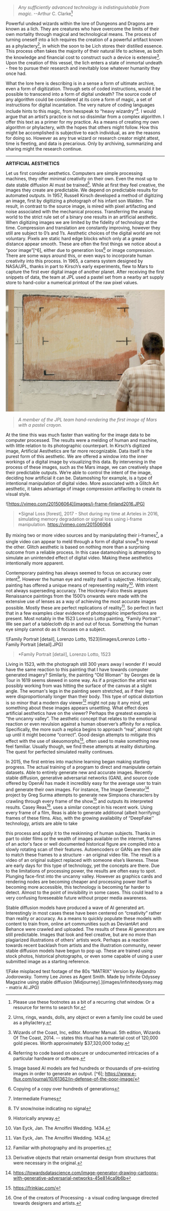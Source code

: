>*Any sufficiently advanced technology is indistinguishable from magic.*
>--Arthur C. Clarke[^1]


Powerful undead wizards within the lore of Dungeons and Dragons are known as a lich. They are creatures who have overcome the limits of their own mortality through magical and technological means. The process of turning oneself into a lich requires the creation of a powerful artifact known as a phylactery[^2], in which the soon to be Lich stores their distilled essence. This process often takes the majority of their natural life to achieve, as both the knowledge and financial cost to construct such a device is extensive[^3]. Upon the creation of this vessel, the lich enters a state of immortal undeath - free to pursue their research and inevitably lose whatever humanity they once had. 

What the lore here is describing is in a sense a form of ultimate archive, even a form of digitization. Through sets of coded instructions, would it be possible to transcend into a form of digital undeath? The source code of any algorithm could be considered at its core a form of magic, a set of instructions for digital incantation. The very nature of coding languages include hints to this magic, from hexspeak to “heavy wizardry”[^4]. I would argue that an artist’s practice is not so dissimilar from a complex algorithm. I offer this text as a primer for my practice. As a means of creating my own algorithm or phylactery, with the hopes that others might follow. How this might be accomplished is subjective to each individual, as are the reasons for doing so. However as any true wizard or research creator might attest, time is fleeting, and data is precarious. Only by archiving, summarizing and sharing might the research continue. 

---
**ARTIFICIAL AESTHETICS**

Let us first consider aesthetics. Computers are simple processing machines, they offer minimal creativity on their own. Even the most up to date stable diffusion AI must be trained[^5]. While at first they feel creative, the images they create are predictable. We depend on predictable results for automated outputs. In 1957, Russell Kirsch developed a method of digitizing an image, first by digitizing a photograph of his infant son Walden. The result, in contrast to the source image, is mired with pixel artifacting and noise associated with the mechanical process. Transferring the analog world to the strict rule set of a binary one results in an artificial aesthetic. When digitizing images we are limited by the fidelity of technology at the time. Compression and translation are constantly improving, however they still are subject to 0’s and 1’s. Aesthetic choices of the digital world are not voluntary. Pixels are static hard edge blocks which only at a greater distance appear smooth. These are often the first things we notice about a “poor image”[^6], either due to generation loss[^7] or image compression. There are some ways around this, or even ways to incorporate human creativity into this process. In 1965, a camera system designed by NASA/JPL, thanks in part to Kirsch’s early experiments, flew to Mars to capture the first ever digital image of another planet. After receiving the first snippets of data, the team at JPL used a pastel set from a nearby art supply store to hand-color a numerical printout of the raw pixel values.

![A member of the JPL team hand-rendering the first image of Mars with a pastel crayon.!](images/First_Image_Coloring.jpg)
>*A member of the JPL team hand-rendering the first image of Mars with a pastel crayon.*

At the time this was much faster than waiting for the image data to be computer processed. The results were a melding of human and machine, with little relation to its photographic counterpart. In Kirsch’s digitized image, Artificial Aesthetics are far more recognizable. Data itself is the purest form of this aesthetic. We are offered a window into the inner workings of a digital image by visualizing this data. By intervening in the process of these images, such as the Mars image, we can creatively shape their predictable outputs. We’re able to control the intent of the image, deciding how artificial it can be. Datamoshing for example, is a type of intentional manipulation of digital video. More associated with a Glitch Art aesthetic, it takes advantage of image compression artifacting to create its visual style. 

![https://vimeo.com/201506064](images/i-frame-finland2016.JPG)
>*Signal Loss [forest], 2017 - Shot during my time at Arteles in 2016, simulating memory degradation or signal loss using i-frame manipulation. https://vimeo.com/201506064

By mixing two or more video sources and by manipulating their i-frames[^8], a single video can appear to meld through a form of digital snow[^9] to reveal the other. Glitch aesthetic is based on nothing more than a surprising outcome from a reliable process. In this case datamoshing is attempting to simulate an unintended effect of digital video. Making these aesthetics intentionally more apparent.

Contemporary painting has always seemed to focus on accuracy over intent[^10]. However the human eye and reality itself is subjective. Historically, painting has offered a unique means of representing reality[^11]. With intent not always superseding accuracy. The Hockney-Falco thesis argues Renaissance paintings from the 1500’s onwards were made with the extensive use of lenses as a way of achieving the most accurate images possible. Mostly these are perfect replications of reality[^11]. So perfect in fact that in a few examples clear evidence of photographic imperfections are present. Most notably in the 1523 Lorenzo Lotto painting, “Family Portrait''. We see part of a tablecloth dip in and out of focus. Something the human eye simply cannot do as it focuses on a subject.

![Family Portrait [detail], Lorenzo Lotto, 1523](images/Lorenzo Lotto - Family Portrait [detail].JPG)
>*Family Portrait [detail], Lorenzo Lotto, 1523

Living in 1523, with the photograph still 300 years away I wonder if I would have the same reaction to this painting that I have towards computer generated imagery? Similarly, the painting “Old Woman'' by Georges de la Tour in 1619 seems skewed in some way. As if a projection the artist was possibly working from was hitting the surface of the canvas at a slight angle. The woman's legs in the painting seem stretched, as if their legs were disproportionally longer than their body. This type of optical distortion is so minor that a modern day viewer[^12] might not pay it any mind, yet something about these images appears unsettling. What effect does artificial aesthetics have on the viewer? Perhaps the greatest example is “the uncanny valley”. The aesthetic concept that relates to the emotional reaction or even revulsion against a human observer’s affinity for a replica. Specifically, the more such a replica begins to approach “real”, almost right up until it might become “correct”. Good design attempts to mitigate this effect with the use of skeuomorphs[^13], often used to make something new feel familiar. Usually though, we find these attempts at reality disturbing. The quest for perfected simulated reality continues. 

In 2015, the first entries into machine learning began making startling progress. The actual training of a program to direct and manipulate certain datasets. Able to entirely generate new and accurate images. Recently stable diffusion, generative adversarial networks (GAN), and source code offered by OpenAI has made it incredibly easy for the average user to train and generate their own images. For instance, The Image Generator[^14] project by Greg Surma attempts to generate new Simpsons characters by crawling through every frame of the show[^15] and outputs its interpreted results. Casey Reas[^16], uses a similar concept in his recent work. Using every frame of a film, Reas is able to generate additional (albeit horrifying) frames of these films. Also, with the growing availability of “DeepFake'' technology, artists are able to take

this process and apply it to the reskinning of human subjects. Thanks in part to older films or the wealth of images available on the internet, frames of an actor's face or well documented historical figure are compiled into a slowly rotating scan of their features. Autoencoders or GANs are then able to match these frames to a structure - an original video file. The result is a video of an original subject replaced with someone else’s likeness. These are early days for this type of technology, yet the concepts are there. Due to the limitations of processing power, the results are often easy to spot. Plunging face-first into the uncanny valley. However as graphics cards and rendering nodes are becoming cheaper and processing power itself is becoming more accessible, this technology is becoming far harder to detect. Almost to the point of invisibility in some cases. This could lead to a very confusing foreseeable future without proper media awareness. 

Stable diffusion models have produced a wave of AI generated art. Interestingly in most cases these have been centered on “creativity” rather than reality or accuracy. As a means to quickly populate these models with content to train from, online art communities such as DeviantArt and Behance were crawled and uploaded. The results of these AI generators are still predictable. Images that look and feel creative, but are no more than plagiarized illustrations of others' artists work. Perhaps as a reaction towards recent backlash from artists and the illustration community, newer stable diffusion models have begun to pop up. These are trained using stock photos, historical photographs, or even some capable of using a user submitted image as a starting reference.

![Fake misplaced test footage of the 80s “MATRIX“ Version by Alejandro Jodorowsky. Tommy Lee Jones as Agent Smith. Made by Infinite Odyssey Magazine using stable diffusion [Midjourney].](images/infiniteodyssey.mag - matrix AI.JPG)

[^1]: Please use these footnotes as a bit of a recurring chat window. Or a resource for terms to search for. 
[^2]: Urns, rings, wands, dolls, any object or even a family line could be used as a phylactery. 
[^3]: Wizards of the Coast, Inc, editor. Monster Manual. 5th edition, Wizards Of The Coast, 2014. -- states this ritual has a material cost of 120,000 gold pieces. Worth approximately $37,320,000 today. 
[^4]: Referring to code based on obscure or undocumented intricacies of a particular hardware or software.
[^5]: Image based AI models are fed hundreds or thousands of pre-existing images in order to generate an output.
[^6]; https://www.e-flux.com/journal/10/61362/in-defense-of-the-poor-image/
[^7]: Copying of a copy over hundreds of generations
[^8]: Intermediate Frames
[^9]: TV snow/noise indicating no signal
[^10]: Historically anyway.
[^11]: Van Eyck, Jan. The Arnolfini Wedding. 1434.
[^12]: Familiar with photography and its properties.
[^13]: Derivative objects that retain ornamental design from structures that were necessary in the original.
[^14]: https://towardsdatascience.com/image-generator-drawing-cartoons-with-generative-adversarial-networks-45e814ca9b6b
[^15]: https://frinkiac.com/
[^16]: One of the creators of Processing - a visual coding language directed towards designers and artists.
